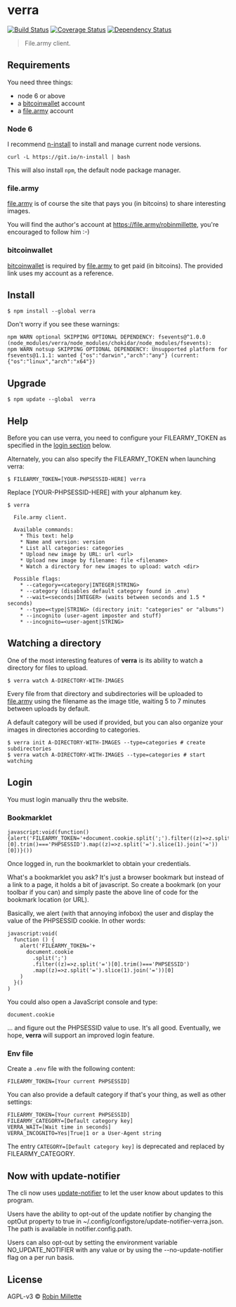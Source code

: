 # verra
[![Build Status](https://travis-ci.org/millette/verra.svg?branch=master)](https://travis-ci.org/millette/verra)
[![Coverage Status](https://coveralls.io/repos/github/millette/verra/badge.svg?branch=master)](https://coveralls.io/github/millette/verra?branch=master)
[![Dependency Status](https://gemnasium.com/badges/github.com/millette/verra.svg)](https://gemnasium.com/github.com/millette/verra)
> File.army client.

## Requirements
You need three things:

* node 6 or above
* a [bitcoinwallet][] account
* a [file.army][] account

### Node 6
I recommend [n-install][] to install and manage current node versions.

```
curl -L https://git.io/n-install | bash
```

This will also install ```npm```, the default node package manager.

### file.army
[file.army][] is of course the site that pays you (in bitcoins) to share interesting images.

You will find the author's account at <https://file.army/robinmillette>,
you're encouraged to follow him :-)

### bitcoinwallet
[bitcoinwallet][] is required by [file.army][] to get paid (in bitcoins).
The provided link uses my account as a reference.

## Install
```
$ npm install --global verra
```

Don't worry if you see these warnings:
```
npm WARN optional SKIPPING OPTIONAL DEPENDENCY: fsevents@^1.0.0 (node_modules/verra/node_modules/chokidar/node_modules/fsevents):
npm WARN notsup SKIPPING OPTIONAL DEPENDENCY: Unsupported platform for fsevents@1.1.1: wanted {"os":"darwin","arch":"any"} (current: {"os":"linux","arch":"x64"})
```

## Upgrade
```
$ npm update --global  verra
```

## Help
Before you can use verra, you need to configure your FILEARMY_TOKEN
as specified in the [login section](#login) below.

Alternately, you can also specify the FILEARMY_TOKEN when launching verra:

```
$ FILEARMY_TOKEN=[YOUR-PHPSESSID-HERE] verra
```

Replace [YOUR-PHPSESSID-HERE] with your alphanum key.

```
$ verra

  File.army client.

  Available commands:
    * This text: help
    * Name and version: version
    * List all categories: categories
    * Upload new image by URL: url <url>
    * Upload new image by filename: file <filename>
    * Watch a directory for new images to upload: watch <dir>

  Possible flags:
    * --category=<category|INTEGER|STRING>
    * --category (disables default category found in .env)
    * --wait=<seconds|INTEGER> (waits between seconds and 1.5 * seconds)
    * --type=<type|STRING> (directory init: "categories" or "albums")
    * --incognito (user-agent imposter and stuff)
    * --incognito=<user-agent|STRING>

```

## Watching a directory
One of the most interesting features of **verra** is its ability
to watch a directory for files to upload.

```
$ verra watch A-DIRECTORY-WITH-IMAGES
```

Every file from that directory and subdirectories will be uploaded
to [file.army][] using the filename as the image title,
waiting 5 to 7 minutes between uploads by default.

A default category will be used if provided, but you can also
organize your images in directories according to categories.

```
$ verra init A-DIRECTORY-WITH-IMAGES --type=categories # create subdirectories
$ verra watch A-DIRECTORY-WITH-IMAGES --type=categories # start watching
```

## Login
You must login manually thru the website.

### Bookmarklet
```
javascript:void(function(){alert('FILEARMY_TOKEN='+document.cookie.split(';').filter((z)=>z.split('=')[0].trim()==='PHPSESSID').map((z)=>z.split('=').slice(1).join('='))[0])}())
```

Once logged in, run the bookmarklet to obtain your credentials.

What's a bookmarklet you ask? It's just a browser bookmark but instead
of a link to a page, it holds a bit of javascript. So create a bookmark
(on your toolbar if you can) and simply paste the above line of code
for the bookmark location (or URL).

Basically, we alert (with that annoying infobox) the user and display
the value of the PHPSESSID cookie. In other words:
```
javascript:void(
  function () {
    alert('FILEARMY_TOKEN='+
      document.cookie
        .split(';')
        .filter((z)=>z.split('=')[0].trim()==='PHPSESSID')
        .map((z)=>z.split('=').slice(1).join('='))[0]
    )
  }()
)
```

You could also open a JavaScript console and type:
```
document.cookie
```

... and figure out the PHPSESSID value to use. It's all good.
Eventually, we hope, **verra** will support an improved login feature.

### Env file
Create a ```.env``` file with the following content:

```
FILEARMY_TOKEN=[Your current PHPSESSID]
```

You can also provide a default category if that's your thing,
as well as other settings:
```
FILEARMY_TOKEN=[Your current PHPSESSID]
FILEARMY_CATEGORY=[Default category key]
VERRA_WAIT=[Wait time in seconds]
VERRA_INCOGNITO=Yes|True|1 or a User-Agent string
```

The entry ```CATEGORY=[Default category key]``` is deprecated
and replaced by FILEARMY_CATEGORY.

## Now with update-notifier
The cli now uses [update-notifier][] to let the user know about updates to this program.

Users have the ability to opt-out of the update notifier by changing
the optOut property to true in ~/.config/configstore/update-notifier-verra.json.
The path is available in notifier.config.path.

Users can also opt-out by setting the environment variable NO_UPDATE_NOTIFIER
with any value or by using the --no-update-notifier flag on a per run basis.

## License
AGPL-v3 © [Robin Millette][]

[Robin Millette]: <http://robin.millette.info>
[update-notifier]: <https://github.com/yeoman/update-notifier>
[bitcoinwallet]: <https://bitcoinwallet.com/?rb=21d8e442-fe14-11e6-9d6c-1866da6cbe53>
[file.army]: <https://file.army/>
[n-install]: <https://github.com/mklement0/n-install>
